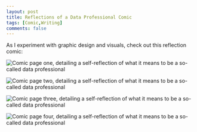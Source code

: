 ```yaml
---
layout: post
title: Reflections of a Data Professional Comic
tags: [Comic,Writing]
comments: false
---
```

As I experiment with graphic design and visuals, check out this reflection comic:

![Comic page one, detailing a self-reflection of what it means to be a so-called data professional](https://drei558.github.io/assets/img/ReflectionsComic_pg1.png)

![Comic page two, detailing a self-reflection of what it means to be a so-called data professional](https://drei558.github.io/assets/img/ReflectionsComic_pg2.png)

![Comic page three, detailing a self-reflection of what it means to be a so-called data professional](https://drei558.github.io/assets/img/ReflectionsComic_pg3.png)

![Comic page four, detailing a self-reflection of what it means to be a so-called data professional](https://drei558.github.io/assets/img/ReflectionsComic_pg4.png)
